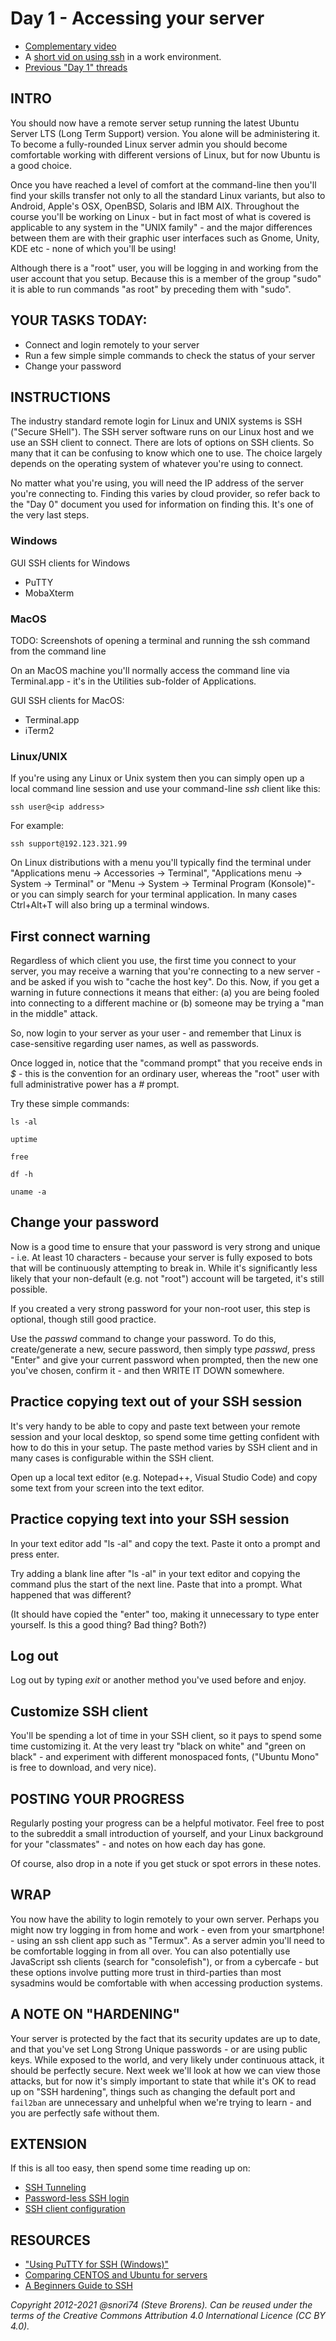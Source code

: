 # Day 1 - Accessing your server

* [Complementary video](https://youtu.be/xaDAB0vbIr4)
* A [short vid on using ssh](https://www.youtube.com/watch?v=lMMOUSRPfJc) in a work environment.
* [Previous "Day 1" threads](https://www.reddit.com/r/linuxupskillchallenge/search/?q=Day%201&restrict_sr=1)

## INTRO

You should now have a remote server setup running the latest Ubuntu Server LTS (Long Term Support) version. You alone will be administering it. To become a fully-rounded Linux server admin you should become comfortable working with different versions of Linux, but for now Ubuntu is a good choice.

Once you have reached a level of comfort at the command-line then you'll find your skills transfer not only to all the standard Linux variants, but also to Android, Apple's OSX, OpenBSD, Solaris and IBM AIX. Throughout the course you'll be working on Linux - but in fact most of what is covered is applicable to any system in the "UNIX family" - and the major differences between them are with their graphic user interfaces such as Gnome, Unity, KDE etc - none of which you'll be using!

Although there is a "root" user, you will be logging in and working from the user account that you setup. Because this is a member of the group "sudo" it is able to run commands "as root" by preceding them with "sudo".

## YOUR TASKS TODAY:

* Connect and login remotely to your server
* Run a few simple simple commands to check the status of your server
* Change your password

## INSTRUCTIONS

The industry standard remote login for Linux and UNIX systems is SSH ("Secure SHell"). The SSH server software runs on our Linux host and we use an SSH client to connect. There are lots of options on SSH clients. So many that it can be confusing to know which one to use. The choice largely depends on the operating system of whatever you're using to connect.

No matter what you're using, you will need the IP address of the server you're connecting to. Finding this varies by cloud provider, so refer back to the "Day 0" document you used for information on finding this. It's one of the very last steps.

### Windows

GUI SSH clients for Windows

* PuTTY
* MobaXterm

### MacOS

TODO: Screenshots of opening a terminal and running the ssh command from the command line

On an MacOS machine you'll normally access the command line via Terminal.app - it's in the Utilities sub-folder of Applications.

GUI SSH clients for MacOS:

* Terminal.app
* iTerm2

### Linux/UNIX

If you're using any Linux or Unix system then you can simply open up a local command line session and use your command-line *ssh* client like this:

`ssh user@<ip address>`

For example:

`ssh support@192.123.321.99`

On Linux distributions with a menu you'll typically find the terminal under "Applications menu -> Accessories -> Terminal", "Applications menu -> System -> Terminal" or "Menu -> System -> Terminal Program (Konsole)"- or you can simply search for your terminal application. In many cases Ctrl+Alt+T will also bring up a terminal windows.

## First connect warning

Regardless of which client you use, the first time you connect to your server, you may receive a warning that you're connecting to a new server - and be asked if you wish to "cache the host key". Do this. Now, if you get a warning in future connections it means that either: (a) you are being fooled into connecting to a different machine or (b) someone may be trying a "man in the middle" attack.

So, now login to your server as your user - and remember that Linux is case-sensitive regarding user names, as well as passwords.

Once logged in, notice that the "command prompt" that you receive ends in  *$* - this is the convention for an ordinary user, whereas the "root" user with full administrative power has a *#* prompt.

Try these simple commands:

`ls -al`

`uptime`

`free`

`df -h`

`uname -a`

## Change your password

Now is a good time to ensure that your password is very strong and unique - i.e. At least 10 characters - because your server is fully exposed to bots that will be continuously attempting to break in. While it's significantly less likely that your non-default (e.g. not "root") account will be targeted, it's still possible.

If you created a very strong password for your non-root user, this step is optional, though still good practice.

Use the *passwd* command to change your password. To do this, create/generate a new, secure password, then simply type *passwd*, press "Enter" and give your current password when prompted, then the new one you've chosen, confirm it - and then WRITE IT DOWN somewhere.

## Practice copying text out of your SSH session

It's very handy to be able to copy and paste text between your remote session and your local desktop, so spend some time getting confident with how to do this in your setup. The paste method varies by SSH client and in many cases is configurable within the SSH client.

Open up a local text editor (e.g. Notepad++, Visual Studio Code) and copy some text from your screen into the text editor.

## Practice copying text into your SSH session

In your text editor add "ls -al" and copy the text. Paste it onto a prompt and press enter.

Try adding a blank line after "ls -al" in your text editor and copying the command plus the start of the next line. Paste that into a prompt. What happened that was different?

(It should have copied the "enter" too, making it unnecessary to type enter yourself. Is this a good thing? Bad thing? Both?)

## Log out

Log out by typing *exit* or another method you've used before and enjoy.

## Customize SSH client

You'll be spending a lot of time in your SSH client, so it pays to spend some time customizing it. At the very least try "black on white" and "green on black" - and experiment with different monospaced fonts, ("Ubuntu Mono" is free to download, and very nice).

## POSTING YOUR PROGRESS

Regularly posting your progress can be a helpful motivator. Feel free to post to the subreddit a small introduction of yourself, and your Linux background for your "classmates" - and notes on how each day has gone.

Of course, also drop in a note if you get stuck or spot errors in these notes.

## WRAP

You now have the ability to login remotely to your own server. Perhaps you might now try logging in from home and work - even from your smartphone! - using an ssh client app such as "Termux". As a server admin you'll need to be comfortable logging in from all over. You can also potentially use JavaScript ssh clients (search for "consolefish"), or from a cybercafe - but these options involve putting more trust in third-parties than most sysadmins would be comfortable with when accessing production systems.

## A NOTE ON "HARDENING"

Your server is protected by the fact that its security updates are up to date, and that you've set Long Strong Unique passwords - or are using public keys. While exposed to the world, and very likely under continuous attack, it should be perfectly secure. Next week we'll look at how we can view those attacks, but for now it's simply important to state that while it's OK to read up on "SSH hardening", things such as changing the default port and `fail2ban` are unnecessary and unhelpful when we're trying to learn - and you are perfectly safe without them.

## EXTENSION

If this is all too easy, then spend some time reading up on:

* [SSH Tunneling](https://linuxize.com/post/how-to-setup-ssh-tunneling/)
* [Password-less SSH login](https://linuxize.com/post/how-to-setup-passwordless-ssh-login/)
* [SSH client configuration](https://linuxize.com/post/using-the-ssh-config-file/)

## RESOURCES

* ["Using PuTTY for SSH (Windows)"](http://kb.mediatemple.net/questions/1595/Using+SSH+in+PuTTY+%28Windows%29#gs )
* [Comparing CENTOS and Ubuntu for servers](http://serverfault.com/questions/53954/centos-vs-ubuntu)
* [A Beginners Guide to SSH](https://www.youtube.com/watch?v=qWKK_PNHnnA)

*Copyright 2012-2021 @snori74 (Steve Brorens). Can be reused under the terms of the Creative Commons Attribution 4.0 International Licence (CC BY 4.0).*
